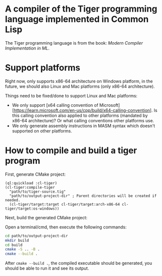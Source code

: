# A compiler of the Tiger programming language implemented in Common Lisp

The Tiger programming language is from the book: *Modern Compiler Implementation in ML*.

# Support platforms

Right now, only supports x86-64 architecture on Windows platform,
in the future, we should also Linux and Mac platforms (only x86-64 architecture).

Things need to be fixed/done to support Linux and Mac platforms:

- We only support [x64 calling convention of Microsoft][https://learn.microsoft.com/en-us/cpp/build/x64-calling-convention].
  Is this calling convention also applied to other platforms (mandated by x86-64 architecture)?
  Or what calling conventions other platforms use.
- We only generate assembly instructions in MASM syntax which doesn't supported on other platforms.

# How to compile and build a tiger program

First, generate CMake project:

```common-lisp
(ql:quickload :cl-tiger)
(cl-tiger:compile-tiger
  "path/to/tiger-source.tig"
  "path/to/output-project-dir" ; Parent directories will be created if needed.
  (cl-tiger/target:target cl-tiger/target:arch-x86-64 cl-tiger/target:os-windows))
```

Next, build the generated CMake project:

Open a terminal/cmd, then execute the following commands:

```sh
cd path/to/output-project-dir
mkdir build
cd build
cmake -S .. -B .
cmake --build .
```

After ``cmake --build .``,
the compiled executable should be generated,
you should be able to run it and see its output.
